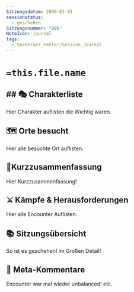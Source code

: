 ```yaml
---
Sitzungsdatum: 2000-01-01
sessionstatus:
  - geschehen
Sitzungsnummer: "005"
NoteIcon: journal
tags:
  - Sarenraes_Fehler/Session_Journal
---
```

# `=this.file.name`
## ## 🎭 Charakterliste 
Hier Charakter auflisten die Wichtig waren. 

## 🗺️ Orte besucht
Hier alle besuchte Ort auflisten.

## 📜Kurzzusammenfassung
Hier Kurzzusammenfassung!

## ⚔️ Kämpfe & Herausforderungen
Hier alle Encounter Auflisten.

## 📚 Sitzungsübersicht
So ist es geschehen! im Großen Detail!

## 🎲 Meta-Kommentare
Encounter war mal wieder unbalanced! etc.